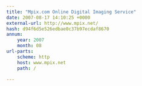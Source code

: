 ```yaml
---
title: "Mpix.com Online Digital Imaging Service"
date: 2007-08-17 14:10:25 +0000
external-url: http://www.mpix.net/
hash: d94f6d5e526edbae0c37b97ecdaf8670
annum:
    year: 2007
    month: 08
url-parts:
    scheme: http
    host: www.mpix.net
    path: /

---
```



